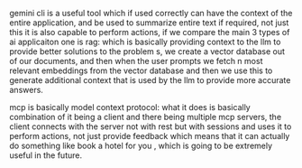 
gemini cli is a useful tool which if used correctly can have the context of the entire application, and be used to summarize entire text if required, 
not just this it is also capable to perform actions, if we compare the main 3 types of ai applicaiton one is rag: which is basically providing context to the llm to provide better solutions to the problem s, we create a vector database out of our documents, and then when the user prompts we fetch n most relevant embeddings from the vector database and then we use this to generate additional context that is used by the llm to provide more accurate answers.

mcp is basically model context protocol: what it does is basically combination of it being a client and there being multiple mcp servers, the client connects with the server not with rest but with sessions and uses it to perform actions, not just provide feedback which means that it can actually do something like book a hotel for you , which is going to be extremely useful in the future.

